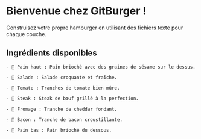 # Bienvenue chez GitBurger !

Construisez votre propre hamburger en utilisant des fichiers texte pour chaque couche.
## Ingrédients disponibles

    - 🥯 Pain haut : Pain brioché avec des graines de sésame sur le dessus.

    - 🥬 Salade : Salade croquante et fraîche.

    - 🍅 Tomate : Tranches de tomate bien mûre.

    - 🥩 Steak : Steak de bœuf grillé à la perfection.

    - 🧀 Fromage : Tranche de cheddar fondant.

    - 🥓 Bacon : Tranche de bacon croustillante.

    - 🍞 Pain bas : Pain brioché du dessous.
